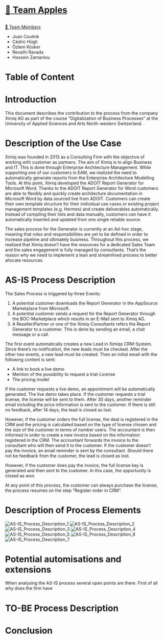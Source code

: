 # <a href="#-team-apples"><g-emoji class="g-emoji" alias="apple" fallback-src="https://github.githubassets.com/images/icons/emoji/unicode/1f34c.png">🍎</g-emoji> Team Apples</a>
## <a href="#-team-members">
  <g-emoji class="g-emoji" alias="busts_in_silhouette" fallback-src="https://github.githubassets.com/images/icons/emoji/unicode/1f465.png">👥</g-emoji>
  Team Members
</a>
<ul>
  <li>Juan Coutink</li>
  <li>Cédric Hügli</li>
  <li>Özlem Kösker</li>
  <li>Revathi Ravada</li>
  <li>Hossein Zamanlou</li>
</ul>

# Table of Content

  
# Introduction
This document describes the contribution to the process from the company Ximiq AG as part of the course "Digitalization of Business Processes" at the University of Applied Sciences and Arts North-western Switzerland. 


# Description of the Use Case 

Ximiq was founded in 2013 as a Consulting Firm with the objective of working with customer as partners. The aim of Ximiq is to align Business and IT. This is done through Enterprise Architecture Management. While supporting one of our customers in EAM, we realized the need to automatically generate reports from the Enterprise Architecture Modelling Tools. At this point, Ximiq developed the ADOIT Report Generator for Microsoft Word. Thanks to the ADOIT Report Generator for Word customers are able to flexibly and quickly create architecture documentation in Microsoft Word by data sourced live from ADOIT. Customers can create their own template structure for their individual use cases or existing project management templates (e.g. Hermes) and create deliverables automatically. Instead of compiling their lists and data manually, customers can have it automatically inserted and updated from one single reliable source. 

The sales process for the Generator is currently at an Ad-hoc stage, meaning that roles and responsibilities are yet to be defined in order to increase pipeline and ultimately business. Throughout this process, we realized that Ximiq doesn’t have the resources for a dedicated Sales Team and the sales engagement is fully managed by consultants. That’s the reason why we need to implement a lean and streamlined process to better allocate resources.  

 
# AS-IS Process Description 

The Sales Process is triggered by three Events:

1. A potential customer downloads the Report Generator in the AppSource Marketplace from Microsoft.
2. A potential customer sends a request for the Report Generator through the BOC-Marketplace which results in an E-Mail sent to Ximiq AG.
3. A Reseller/Partner or one of the Ximiq-Consultants refers the Report Generator to a customer. This is done by sending an email, a chat message or a call.

The first event automatically creates a new Lead in Ximiqs CRM-System. Since there’s no notification, the new leads must be checked. After the other two events, a new lead must be created. Then an initial email with the following content is sent: 

- A link to book a live demo
- Mention of the possibility to request a trial-License
- The pricing model

If the customer requests a live demo, an appointment will be automatically generated. The live demo takes place. If the customer requests a trial license, the license will be sent to them. After 30 days, another reminder email including the price information is sent to the customer. If there is still no feedback, after 14 days, the lead is closed as lost.

However, if the customer orders the full license, the deal is registered in the CRM and the pricing is calculated based on the type of license chosen and the size of the customer in terms of number users. The accountant is then informed in order to create a new invoice based on the information registered in the CRM. The accountant forwards the invoice to the consultant who will then send it to the customer. If the customer doesn’t pay the invoice, an email reminder is sent by the consultant. Should there not be feedback from the customer, the lead is closed as lost.

However, if the customer does pay the invoice, the full license key is generated and then sent to the customer. In this case, the opportunity is closed as won.

At any point of this process, the customer can always purchase the license, the process resumes on the step “Register order in CRM”.

Description of Process Elements
========

![AS-IS_Process_Description_1](https://user-images.githubusercontent.com/127504427/232119513-b4df5ba0-b13e-48c6-8511-db435e3c85a0.png)
![AS-IS_Process_Description_2](https://user-images.githubusercontent.com/127504427/232119516-8ae475e3-bd41-4cef-8e8d-a57cf7498430.png)
![AS-IS_Process_Description_3](https://user-images.githubusercontent.com/127504427/232119517-1816298c-d361-4250-a1bc-5973c4aa87d0.png)
![AS-IS_Process_Description_4](https://user-images.githubusercontent.com/127504427/232119519-079ffcc8-473e-434d-8b84-3684c501b218.png)
![AS-IS_Process_Description_5](https://user-images.githubusercontent.com/127504427/232119524-034f1ae4-6395-4f8b-ba5b-ee7e0331622c.png)
![AS-IS_Process_Description_6](https://user-images.githubusercontent.com/127504427/232119525-6f1a9fd1-0895-46b3-8ce3-7b695a73d26c.png)
![AS-IS_Process_Description_7](https://user-images.githubusercontent.com/127504427/232119526-f4229d96-7c2d-4571-8190-81957db2e7a8.png)


# Potential automisations and extensions
When analysing the AS-IS process several open points are there. First of all why does the firm have 

# TO-BE Process Description

# Conclusion 

